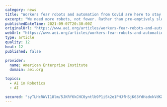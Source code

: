 ```yaml
---
category: news
title: "Workers fear robots and automation from Covid are here to stay. But they create jobs."
excerpt: "We need more robots, not fewer. Rather than pre-emptively slowing down tech progress through robot taxes and regulation, let’s start by helping workers adjust. We can do lots of things to prevent robots from taking all the jobs,"
publishedDateTime: 2021-09-07T20:30:00Z
originalUrl: "https://www.aei.org/articles/workers-fear-robots-and-automation-from-covid-are-here-to-stay-but-they-create-jobs/"
webUrl: "https://www.aei.org/articles/workers-fear-robots-and-automation-from-covid-are-here-to-stay-but-they-create-jobs/"
type: article
quality: 12
heat: 12
published: false

provider:
  name: American Enterprise Institute
  domain: aei.org

topics:
  - AI in Robotics
  - AI

secured: "syTLHcRWVI18lm/5JKRf6kCHC0yntlb9P1iSk2e1PHJfHSjK63YdHadxkVdKXEpWruNQ1izFUjb6qyR4XQHiLwnuUwWUsLB/1zRWmR0IR7N9YbQefYEbtz3Qgf9W6aVa2wpnbHcUfPYaEFPyzNgxc49o6M9FwiodgAdP2i6M/Bu0YizCPQRgijU6tcX/Kmwz3QTQBa/RUMpxcHnOLi0dja+qa0gSJfcvzLP911C1qvYRamFEAI8GSM8RUOhGEO2fwAkKtVRPyrQcmuzvXLxXU9s0yscq/hH3/JgyA3gtJkJQCmJttmJKpTl1kRRiXO8wImU2zobtybL9Hw3wlVii9jj3Y6N15XdInwLwTjYpYP8=;4SRkeJFXROD++23Jr2rttg=="
---
```


